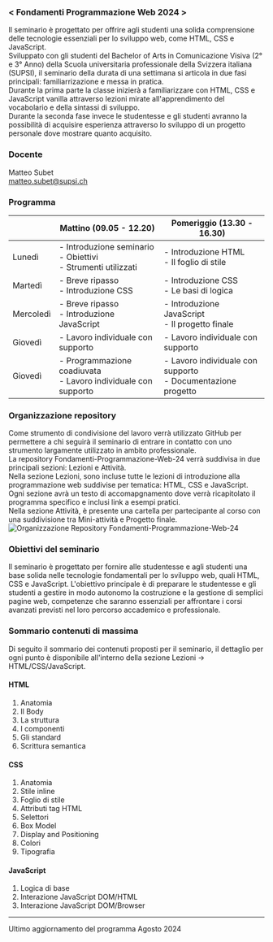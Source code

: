 ### < Fondamenti Programmazione Web 2024 >
Il seminario è progettato per offrire agli studenti una solida comprensione delle tecnologie essenziali per lo sviluppo web, come HTML, CSS e JavaScript.<br>
Sviluppato con gli studenti del Bachelor of Arts in Comunicazione Visiva (2° e 3° Anno) della Scuola universitaria professionale della Svizzera italiana (SUPSI), il seminario della durata di una settimana si articola in due fasi principali: familiarrizazione e messa in pratica.<br>
Durante la prima parte la classe inizierà a familiarizzare con HTML, CSS e JavaScript vanilla attraverso lezioni mirate all'apprendimento del vocabolario e della sintassi di sviluppo.<br>
Durante la seconda fase invece le studentesse e gli studenti avranno la possibilità di acquisire esperienza attraverso lo sviluppo di un progetto personale dove mostrare quanto acquisito.

### Docente
Matteo Subet<br>
matteo.subet@supsi.ch

### Programma
|               | Mattino (09.05 - 12.20)                                           | Pomeriggio (13.30 - 16.30)                                      |
| ------------- | ----------------------------------------------------------------- | --------------------------------------------------------------- |
| Lunedì        | - Introduzione seminario<br>- Obiettivi<br>- Strumenti utilizzati | - Introduzione HTML<br>- Il foglio di stile                     |
| Martedì       | - Breve ripasso<br>- Introduzione CSS                             | - Introduzione CSS<br>- Le basi di logica                       |
| Mercoledì     | - Breve ripasso<br>- Introduzione JavaScript                      | - Introduzione JavaScript<br>- Il progetto finale               |
| Giovedì       | - Lavoro individuale con supporto                                 | - Lavoro individuale con supporto                               |
| Giovedì       | - Programmazione coadiuvata<br>- Lavoro individuale con supporto   | - Lavoro individuale con supporto<br>- Documentazione progetto  |

### Organizzazione repository
Come strumento di condivisione del lavoro verrà utilizzato GitHub per permettere a chi seguirà il seminario di entrare in contatto con uno strumento largamente utilizzato in ambito professionale.<br>
La repository Fondamenti-Programmazione-Web-24 verrà suddivisa in due principali sezioni: Lezioni e Attività.<br>
Nella sezione Lezioni, sono incluse tutte le lezioni di introduzione alla programmazione web suddivise per tematica: HTML, CSS e JavaScript. Ogni sezione avrà un testo di accomapgnamento dove verrà ricapitolato il programma specifico e inclusi link a esempi pratici.<br>
Nella sezione Attività, è presente una cartella per partecipante al corso con una suddivisione tra Mini-attività e Progetto finale.<br>
![Organizzazione Repository Fondamenti-Programmazione-Web-24](https://raw.githubusercontent.com/zumatt/Fondamenti-Programmazione-Web-24/main/Treemap_GithubRepo_CV.png)<br>

### Obiettivi del seminario
Il seminario è progettato per fornire alle studentesse e agli studenti una base solida nelle tecnologie fondamentali per lo sviluppo web, quali HTML, CSS e JavaScript.
L'obiettivo principale è di preparare le studentesse e gli studenti a gestire in modo autonomo la costruzione e la gestione di semplici pagine web, competenze che saranno essenziali per affrontare i corsi avanzati previsti nel loro percorso accademico e professionale.

### Sommario contenuti di massima
Di seguito il sommario dei contenuti proposti per il seminario, il dettaglio per ogni punto è disponibile all'interno della sezione Lezioni -> HTML/CSS/JavaScript.
#### HTML
1. Anatomia
2. Il Body
3. La struttura
4. I componenti
5. Gli standard
6. Scrittura semantica
#### CSS
1. Anatomia
2. Stile inline
3. Foglio di stile
4. Attributi tag HTML
5. Selettori
6. Box Model
7. Display and Positioning
8. Colori
9. Tipografia
#### JavaScript
1. Logica di base
2. Interazione JavaScript DOM/HTML
3. Interazione JavaScript DOM/Browser

----

Ultimo aggiornamento del programma Agosto 2024
